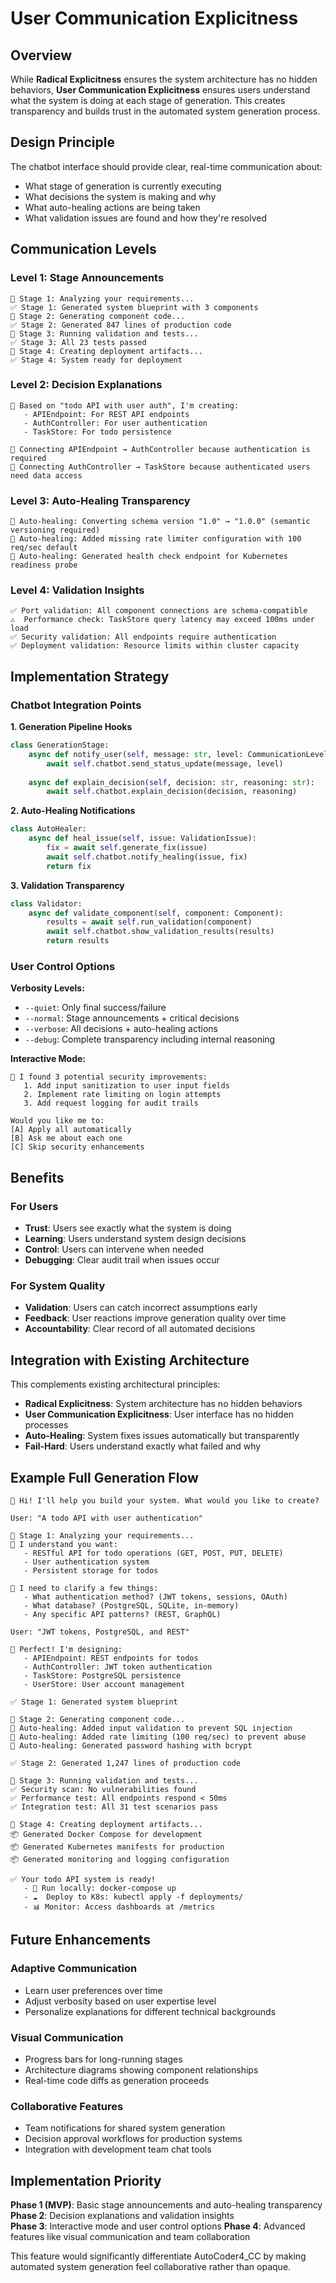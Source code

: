# User Communication Explicitness

## Overview

While **Radical Explicitness** ensures the system architecture has no hidden behaviors, **User Communication Explicitness** ensures users understand what the system is doing at each stage of generation. This creates transparency and builds trust in the automated system generation process.

## Design Principle

The chatbot interface should provide clear, real-time communication about:
- What stage of generation is currently executing
- What decisions the system is making and why
- What auto-healing actions are being taken
- What validation issues are found and how they're resolved

## Communication Levels

### Level 1: Stage Announcements
```
🔄 Stage 1: Analyzing your requirements...
✅ Stage 1: Generated system blueprint with 3 components
🔄 Stage 2: Generating component code...
✅ Stage 2: Generated 847 lines of production code
🔄 Stage 3: Running validation and tests...
✅ Stage 3: All 23 tests passed
🔄 Stage 4: Creating deployment artifacts...
✅ Stage 4: System ready for deployment
```

### Level 2: Decision Explanations
```
🧠 Based on "todo API with user auth", I'm creating:
   - APIEndpoint: For REST API endpoints
   - AuthController: For user authentication
   - TaskStore: For todo persistence
   
🔗 Connecting APIEndpoint → AuthController because authentication is required
🔗 Connecting AuthController → TaskStore because authenticated users need data access
```

### Level 3: Auto-Healing Transparency
```
🔧 Auto-healing: Converting schema version "1.0" → "1.0.0" (semantic versioning required)
🔧 Auto-healing: Added missing rate limiter configuration with 100 req/sec default
🔧 Auto-healing: Generated health check endpoint for Kubernetes readiness probe
```

### Level 4: Validation Insights
```
✅ Port validation: All component connections are schema-compatible
⚠️  Performance check: TaskStore query latency may exceed 100ms under load
✅ Security validation: All endpoints require authentication
✅ Deployment validation: Resource limits within cluster capacity
```

## Implementation Strategy

### Chatbot Integration Points

**1. Generation Pipeline Hooks**
```python
class GenerationStage:
    async def notify_user(self, message: str, level: CommunicationLevel):
        await self.chatbot.send_status_update(message, level)
    
    async def explain_decision(self, decision: str, reasoning: str):
        await self.chatbot.explain_decision(decision, reasoning)
```

**2. Auto-Healing Notifications**
```python
class AutoHealer:
    async def heal_issue(self, issue: ValidationIssue):
        fix = await self.generate_fix(issue)
        await self.chatbot.notify_healing(issue, fix)
        return fix
```

**3. Validation Transparency**
```python
class Validator:
    async def validate_component(self, component: Component):
        results = await self.run_validation(component)
        await self.chatbot.show_validation_results(results)
        return results
```

### User Control Options

**Verbosity Levels:**
- `--quiet`: Only final success/failure
- `--normal`: Stage announcements + critical decisions
- `--verbose`: All decisions + auto-healing actions
- `--debug`: Complete transparency including internal reasoning

**Interactive Mode:**
```
🤖 I found 3 potential security improvements:
   1. Add input sanitization to user input fields
   2. Implement rate limiting on login attempts  
   3. Add request logging for audit trails

Would you like me to:
[A] Apply all automatically
[B] Ask me about each one
[C] Skip security enhancements
```

## Benefits

### For Users
- **Trust**: Users see exactly what the system is doing
- **Learning**: Users understand system design decisions
- **Control**: Users can intervene when needed
- **Debugging**: Clear audit trail when issues occur

### For System Quality
- **Validation**: Users can catch incorrect assumptions early
- **Feedback**: User reactions improve generation quality over time
- **Accountability**: Clear record of all automated decisions

## Integration with Existing Architecture

This complements existing architectural principles:

- **Radical Explicitness**: System architecture has no hidden behaviors
- **User Communication Explicitness**: User interface has no hidden processes
- **Auto-Healing**: System fixes issues automatically but transparently
- **Fail-Hard**: Users understand exactly what failed and why

## Example Full Generation Flow

```
👋 Hi! I'll help you build your system. What would you like to create?

User: "A todo API with user authentication"

🔄 Stage 1: Analyzing your requirements...
🧠 I understand you want:
   - RESTful API for todo operations (GET, POST, PUT, DELETE)
   - User authentication system
   - Persistent storage for todos

🤖 I need to clarify a few things:
   - What authentication method? (JWT tokens, sessions, OAuth)
   - What database? (PostgreSQL, SQLite, in-memory)
   - Any specific API patterns? (REST, GraphQL)

User: "JWT tokens, PostgreSQL, and REST"

🧠 Perfect! I'm designing:
   - APIEndpoint: REST endpoints for todos
   - AuthController: JWT token authentication  
   - TaskStore: PostgreSQL persistence
   - UserStore: User account management

✅ Stage 1: Generated system blueprint

🔄 Stage 2: Generating component code...
🔧 Auto-healing: Added input validation to prevent SQL injection
🔧 Auto-healing: Added rate limiting (100 req/sec) to prevent abuse
🔧 Auto-healing: Generated password hashing with bcrypt

✅ Stage 2: Generated 1,247 lines of production code

🔄 Stage 3: Running validation and tests...
✅ Security scan: No vulnerabilities found
✅ Performance test: All endpoints respond < 50ms
✅ Integration test: All 31 test scenarios pass

🔄 Stage 4: Creating deployment artifacts...
📦 Generated Docker Compose for development
📦 Generated Kubernetes manifests for production
📦 Generated monitoring and logging configuration

✅ Your todo API system is ready! 
   - 🚀 Run locally: docker-compose up
   - ☁️  Deploy to K8s: kubectl apply -f deployments/
   - 📊 Monitor: Access dashboards at /metrics
```

## Future Enhancements

### Adaptive Communication
- Learn user preferences over time
- Adjust verbosity based on user expertise level
- Personalize explanations for different technical backgrounds

### Visual Communication
- Progress bars for long-running stages
- Architecture diagrams showing component relationships
- Real-time code diffs as generation proceeds

### Collaborative Features
- Team notifications for shared system generation
- Decision approval workflows for production systems
- Integration with development team chat tools

## Implementation Priority

**Phase 1 (MVP)**: Basic stage announcements and auto-healing transparency
**Phase 2**: Decision explanations and validation insights  
**Phase 3**: Interactive mode and user control options
**Phase 4**: Advanced features like visual communication and team collaboration

This feature would significantly differentiate AutoCoder4_CC by making automated system generation feel collaborative rather than opaque.